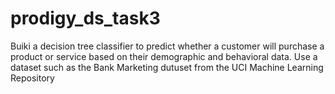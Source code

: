 # prodigy_ds_task3
Buiki a decision tree classifier to predict whether a customer will purchase a product or service based on their demographic and behavioral data. Use a dataset such as the Bank Marketing dutuset from the UCI Machine Learning Repository
